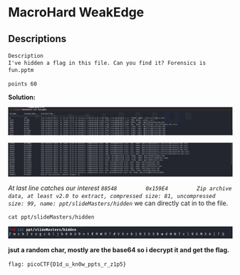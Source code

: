 # MacroHard WeakEdge

## Descriptions

    Description
    I've hidden a flag in this file. Can you find it? Forensics is fun.pptm

`points 60`

**Solution:**

![Binwlak](image.png)

![binwalk](image-1.png)

*At last line catches our interest `88548         0x159E4         Zip archive data, at least v2.0 to extract, compressed size: 81, uncompressed size: 99, name: ppt/slideMasters/hidden`* we can directly cat in to the file.

    cat ppt/slideMasters/hidden

![cat](image-2.png)

**jsut a random char, mostly are the base64 so i decrypt it and get the flag.**

`flag: picoCTF{D1d_u_kn0w_ppts_r_z1p5}`

